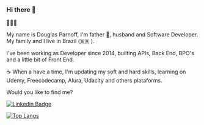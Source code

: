 ### Hi there 👋

:family_man_woman_girl:

My name is Douglas Parnoff, I'm father :baby_bottle:, husband and Software Developer. My family and I live in Brazil (🇧🇷 ). 

I've been working as Developer since 2014, builting APIs, Back End, BPO's and a little bit of Front End.

:coffee: When a have a time, I'm updating my soft and hard skills, learning on Udemy, Freecodecamp, Alura, Udacity and others plataforms.

Would you like to find me?

[![Linkedin Badge](https://img.shields.io/badge/-LinkedIn-blue?style=flat-square&logo=Linkedin&logoColor=white&link=https://www.linkedin.com/in/douglasparnoff)](https://www.linkedin.com/in/douglasparnoff)

[![Top Langs](https://github-readme-stats.vercel.app/api/top-langs/?username=DouglasParnoff)](https://github.com/DouglasParnoff/github-readme-stats)
